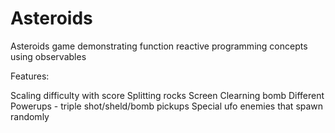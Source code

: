 # Asteroids
Asteroids game demonstrating function reactive programming concepts using observables

Features:

Scaling difficulty with score
Splitting rocks
Screen Clearning bomb 
Different Powerups - triple shot/sheld/bomb pickups
Special ufo enemies that spawn randomly
